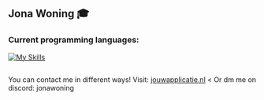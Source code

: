 ## Jona Woning 🎓

### Current programming languages:

[![My Skills](https://skillicons.dev/icons?i=js,html,css,java,php,python,react,typescript,laravel,c#)](https://skillicons.dev)

##
You can contact me in different ways!
Visit: [jouwapplicatie.nl](https://jouwapplicatie.nl) <
Or dm me on discord: jonawoning

